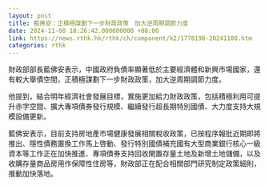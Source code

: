 ```yaml
---
layout: post
title: 藍佛安：正積極謀劃下一步財政政策　加大逆周期調節力度
date: 2024-11-08 18:26:42.000000000 +08:00
link: https://news.rthk.hk/rthk/ch/component/k2/1778198-20241108.htm
categories: rthk
---
```


財政部部長藍佛安表示，中國政府負債率顯著低於主要經濟體和新興市場國家，還有較大舉債空間，正積極謀劃下一步財政政策，加大逆周期調節力度。 

他提到，結合明年經濟社會發展目標，實施更加給力財政政策，包括積極利用可提升赤字空間、擴大專項債券發行規模、繼續發行超長期特別國債、大力度支持大規模設備更新。

藍佛安表示，目前支持房地產市場健康發展相關稅收政策，已按程序報批近期即將推出、隱性債務置換工作馬上啓動、發行特別國債補充國有大型商業銀行核心一級資本等工作正在加快推進、專項債券支持回收閑置存量土地及新增土地儲備，以及收購存量商品房用作保障性住房等，財政部正在配合相關部門研究制定政策細則，推動加快落地。
